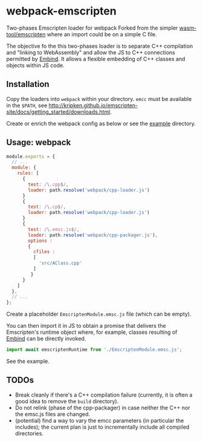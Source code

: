 # webpack-emscripten

Two-phases Emscripten loader for webpack
Forked from the simpler [wasm-tool/emscripten](https://github.com/polx/webpack-emscripten) where
an import could be on a simple C file.

The objective fo the this two-phases loader is to separate C++ compilation and "linking to WebAssembly" and
allow the JS to C++ connections permitted by [Embind](https://emscripten.org/docs/porting/connecting_cpp_and_javascript/embind.html).
It allows a flexible embedding of C++ classes and objects within JS code.

## Installation

Copy the loaders into `webpack` within your directory.
`emcc` must be available in the `$PATH`, see http://kripken.github.io/emscripten-site/docs/getting_started/downloads.html.

Create or enrich the webpack config as below or see the [example](example) directory.

## Usage: webpack

```js
module.exports = {
  // ...
  module: {
    rules: [
      {
        test: /\.cpp$/,
        loader: path.resolve('webpack/cpp-loader.js')
      }
      {
        test: /\.cp$/,
        loader: path.resolve('webpack/cpp-loader.js')
      }
      {
        test: /\.emsc.js$/,
        loader: path.resolve('webpack/cpp-packager.js'),
        options : 
        {
          cfiles : 
          [
            'src/AClass.cpp'
          ]
         }
      }
    ]
  },
  // ...
};
```
Create a placeholder `EmscriptenModule.emsc.js` file (which can be empty).

You can then import it in JS to obtain a promise that delivers 
the Emscripten's runtime object where, for example, classes resulting of 
[Embind](https://emscripten.org/docs/porting/connecting_cpp_and_javascript/embind.html) 
can be directly invoked.


```js
import await emscriptenRuntime from './EmscriptenModule.emsc.js';
```

See the example.

## TODOs

* Break cleanly if there's a C++ compilation failure
  (currently, it is often a good idea to remove the `build` directory).
* Do not relink (phase of the cpp-packager) in case neither the C++ nor the emsc.js files are changed.
* (potential) find a way to vary the emcc parameters (in particular the includes); 
  the current plan is just to incrementally include all compiled directories.